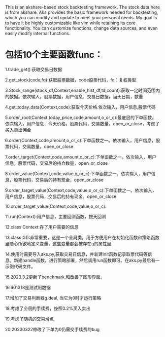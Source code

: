 This is an akshare-based stock backtesting framework.
The stock data here is from akshare.
Aks provides the basic framework needed for backtesting, which you can modify and update to meet your personal needs.
My goal is to have it be highly customizable like vim while retaining its core functionality.
You can customize functions, change data sources, and even easily modify internal functions.

# 包括10个主要函数func：

1.trade_get():获取交易日数据

2.get_stock(code,fq):获取股票数据，code股票代码，fq：复权类型

3.Stock_range(stock_df,Context,enable_hist_df,td,count):获取一定时间范围内的数据。依次输入，股票数据，用户信息，交易日数据，当天日期，数量

4.get_today_data(Context,code):获取今天价格.依次输入，用户信息,股票代码

5.order_root(Context,today_price,code,amount,o_or_c):最底层的下单函数。依次输入，用户信息，今天价格，股票代码，交易数量，open_or_close，考虑了买入卖出佣金

6.order(Context,code,amount,o_or_c):下单函数之一。依次输入，用户信息，股票代码，交易数量，open_or_close

7.order_target(Context,code,amount,o_or_c):下单函数之一。依次输入，用户信息，股票代码，交易后的持仓数量，open_or_close

8.order_value(Context,code,value,o_or_c):下单函数之一。依次输入，用户信息，股票代码，交易后的持有现金，open_or_close

9.order_target_value(Context,code,value,o_or_c):下单函数之一。依次输入，用户信息，股票代码，交易后的持有现金，open_or_close

10.order_target_value(Context,code,value,o_or_c):

11.run(Context):用户信息，主要回测函数，按天回测

12.class Context:存了用户需要的信息

13.class G():非常重要，这是一个全局类，用于方便用户在初始化函数和策略函数里随心所欲地定义变量，这些变量都会被存在g的属性里

14.使用时需要导入aks.py,获取交易日信息，并新建Init函数记录取票代码等信息。新建handle函数，进行策略部署，然后调用run函数即可。在aks.py最后有一示例代码文件。

15.2023.3.2更新了benchmark.和改善了图形界面。

16.601318是测试用数据

17.增加了交易判断器g.deal, 当它为0时才运行策略

18.考虑了全佣的手续费，按照0.2%买入卖出

19.考虑了随机的交易滑点

20.20230322修改了下单为0仍需交手续费的bug
